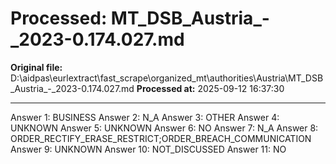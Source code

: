 # Processed: MT_DSB_Austria_-_2023-0.174.027.md

**Original file:** D:\aidpas\eurlextract\fast_scrape\organized_mt\authorities\Austria\MT_DSB_Austria_-_2023-0.174.027.md
**Processed at:** 2025-09-12 16:37:30

---

Answer 1: BUSINESS
Answer 2: N_A
Answer 3: OTHER
Answer 4: UNKNOWN
Answer 5: UNKNOWN
Answer 6: NO
Answer 7: N_A
Answer 8: ORDER_RECTIFY_ERASE_RESTRICT;ORDER_BREACH_COMMUNICATION
Answer 9: UNKNOWN
Answer 10: NOT_DISCUSSED
Answer 11: NO